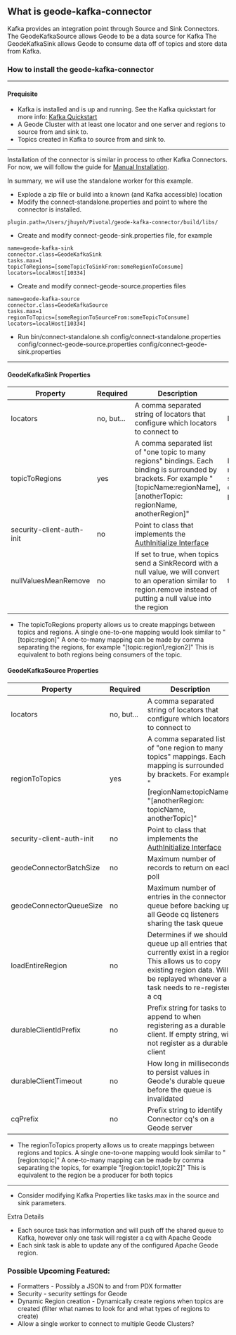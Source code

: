 ## What is geode-kafka-connector

Kafka provides an integration point through Source and Sink Connectors.  The GeodeKafkaSource allows Geode to be a data source for Kafka
The GeodeKafkaSink allows Geode to consume data off of topics and store data from Kafka.

### How to install the geode-kafka-connector
---
#### Prequisite
* Kafka is installed and is up and running.  See the Kafka quickstart for more info: [Kafka Quickstart](https://kafka.apache.org/quickstart)
* A Geode Cluster with at least one locator and one server and regions to source from and sink to.
* Topics created in Kafka to source from and sink to.
---
Installation of the connector is similar in process to other Kafka Connectors.  For now, we will follow the guide for [Manual Installation](https://docs.confluent.io/current/connect/managing/install.html#install-connector-manually).

In summary, we will use the standalone worker for this example.
* Explode a zip file or build into a known (and Kafka accessible) location
* Modify the connect-standalone.properties and point to where the connector is installed.
```
plugin.path=/Users/jhuynh/Pivotal/geode-kafka-connector/build/libs/
```
* Create and modify connect-geode-sink.properties file, for example
```
name=geode-kafka-sink
connector.class=GeodeKafkaSink
tasks.max=1
topicToRegions=[someTopicToSinkFrom:someRegionToConsume]
locators=localHost[10334]
```
* Create and modify connect-geode-source.properties files
```
name=geode-kafka-source
connector.class=GeodeKafkaSource
tasks.max=1
regionToTopics=[someRegionToSourceFrom:someTopicToConsume]
locators=localHost[10334]
```

* Run
bin/connect-standalone.sh config/connect-standalone.properties config/connect-geode-source.properties config/connect-geode-sink.properties


---
#### GeodeKafkaSink Properties
| Property | Required | Description| Default |
|---|---|---|---|
| locators | no, but...| A comma separated string of locators that configure which locators to connect to | localhost[10334] |
|topicToRegions| yes| A comma separated list of "one topic to many regions" bindings.  Each binding is surrounded by brackets. For example "[topicName:regionName], [anotherTopic: regionName, anotherRegion]" | None.  This is required to be set in the source connector properties
|security-client-auth-init| no | Point to class that implements the [AuthInitialize Interface](https://gemfire.docs.pivotal.io/99/geode/managing/security/implementing_authentication.html)
|nullValuesMeanRemove | no | If set to true, when topics send a SinkRecord with a null value, we will convert to an operation similar to region.remove instead of putting a null value into the region | true |

* The topicToRegions property allows us to create mappings between topics  and regions.  A single one-to-one mapping would look similar to "[topic:region]" A one-to-many mapping can be made by comma separating the regions, for example "[topic:region1,region2]"  This is equivalent to both regions being consumers of the topic.

#### GeodeKafkaSource Properties
| Property | Required| Description| Default |
|---|---|---|---|
| locators | no, but...| A comma separated string of locators that configure which locators to connect to | localhost[10334] |
|regionToTopics| yes | A comma separated list of "one region to many topics" mappings.  Each mapping is surrounded by brackets.  For example "[regionName:topicName], "[anotherRegion: topicName, anotherTopic]" | None.  This is required to be set in the source connector properties|
|security-client-auth-init| no | Point to class that implements the [AuthInitialize Interface](https://gemfire.docs.pivotal.io/99/geode/managing/security/implementing_authentication.html)
|geodeConnectorBatchSize| no | Maximum number of records to return on each poll| 100 |
|geodeConnectorQueueSize| no | Maximum number of entries in the connector queue before backing up all Geode cq listeners sharing the task queue | 10000 |
| loadEntireRegion| no| Determines if we should queue up all entries that currently exist in a region.  This allows us to copy existing region data.  Will be replayed whenever a task needs to re-register a cq| true |
|durableClientIdPrefix| no | Prefix string for tasks to append to when registering as a durable client.  If empty string, will not register as a durable client | "" |
| durableClientTimeout| no | How long in milliseconds to persist values in Geode's durable queue before the queue is invalidated| 60000 |
| cqPrefix| no| Prefix string to identify Connector cq's on a Geode server |cqForGeodeKafka |

* The regionToTopics property allows us to create mappings between regions and topics.  A single one-to-one mapping would look similar to "[region:topic]" A one-to-many mapping can be made by comma separating the topics, for example "[region:topic1,topic2]"  This is equivalent to the region be a producer for both topics 

---

* Consider modifying Kafka Properties like tasks.max in the source and sink parameters.

Extra Details
* Each source task has information and will push off the shared queue to Kafka, however only one task will register a cq with Apache Geode
* Each sink task is able to update any of the configured Apache Geode region.

### Possible Upcoming Featured:
* Formatters - Possibly a JSON to and from PDX formatter
* Security - security settings for Geode
* Dynamic Region creation - Dynamically create regions when topics are created (filter what names to look for and what types of regions to create)
* Allow a single worker to connect to multiple Geode Clusters?
